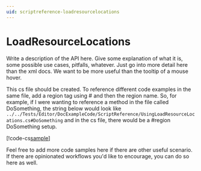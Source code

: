 ```yaml
---
uid: scriptreference-loadresourcelocations
---
```


# LoadResourceLocations

Write a description of the API here.  Give some explanation of what it is, some possible use cases, pitfalls, whatever.  Just go into more detail here than the xml docs.  We want to be more useful than the tooltip of a mouse hover.

This cs file should be created.  To reference different code examples in the same file, add a region tag using # and then the region name.  So, for example, if I were wanting to reference a method in the file called DoSomething, the string below would look like
`../../Tests/Editor/DocExampleCode/ScriptReference/UsingLoadResourceLocations.cs#DoSomething`
and in the cs file, there would be a #region DoSomething setup.

[!code-cs[sample](../../Tests/Editor/DocExampleCode/ScriptReference/UsingLoadResourceLocations.cs)]

Feel free to add more code samples here if there are other useful scenario.
If there are opinionated workflows you'd like to encourage, you can do so here as well.